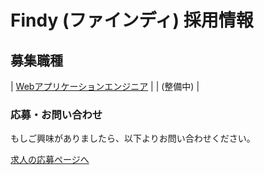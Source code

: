 # Findy (ファインディ) 採用情報

## 募集職種

| [Webアプリケーションエンジニア](Webアプリケーションエンジニア.md) |
| (整備中) |

### 応募・お問い合わせ
もしご興味がありましたら、以下よりお問い合わせください。

[求人の応募ページへ](https://form.run/@findy-recruit)

